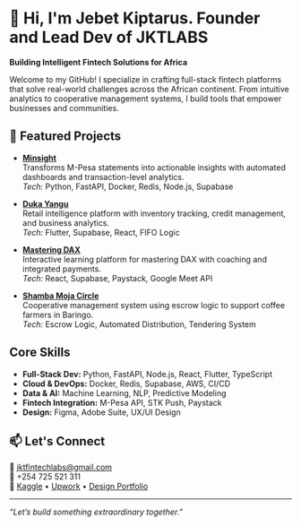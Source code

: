 # 👋 Hi, I'm Jebet Kiptarus. Founder and Lead Dev of JKTLABS  
**Building Intelligent Fintech Solutions for Africa**

Welcome to my GitHub! I specialize in crafting full-stack fintech platforms that solve real-world challenges across the African continent. From intuitive analytics to cooperative management systems, I build tools that empower businesses and communities.

## 🚀 Featured Projects

- **[Minsight](https://my.minsight.space/)**  
  Transforms M-Pesa statements into actionable insights with automated dashboards and transaction-level analytics.  
  _Tech:_ Python, FastAPI, Docker, Redis, Node.js, Supabase

- **[Duka Yangu](https://dukayangu.netlify.app/)**  
  Retail intelligence platform with inventory tracking, credit management, and business analytics.  
  _Tech:_ Flutter, Supabase, React, FIFO Logic

- **[Mastering DAX](https://masteringdax.netlify.app/)**  
  Interactive learning platform for mastering DAX with coaching and integrated payments.  
  _Tech:_ React, Supabase, Paystack, Google Meet API

- **[Shamba Moja Circle](https://shambamojacircle.netlify.app/)**  
  Cooperative management system using escrow logic to support coffee farmers in Baringo.  
  _Tech:_ Escrow Logic, Automated Distribution, Tendering System

## Core Skills

- **Full-Stack Dev:** Python, FastAPI, Node.js, React, Flutter, TypeScript  
- **Cloud & DevOps:** Docker, Redis, Supabase, AWS, CI/CD  
- **Data & AI:** Machine Learning, NLP, Predictive Modeling  
- **Fintech Integration:** M-Pesa API, STK Push, Paystack  
- **Design:** Figma, Adobe Suite, UX/UI Design

## 📫 Let's Connect  
📧 jktfintechlabs@gmail.com  
📱 +254 725 521 311  
🔗 [Kaggle](https://www.kaggle.com/cheekylogos/code) • [Upwork](upwork.com/freelancers/~012dcddf30c4ba18db?__cf_chl_rt_tk=PaMjgeQWOfVGPE4jBd6ITM.czJSvu4dCLdvQgorgN_I-1761909033-1.0.1.1-5k.bxdxEOXjkzxRf3sy66emP9TdYZtZQeTGeFDU.NO0) • [Design Portfolio](https://jktlabs.website/)

---

_“Let’s build something extraordinary together.”_
